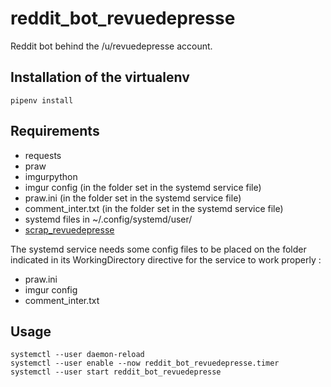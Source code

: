 # reddit_bot_revuedepresse

Reddit bot behind the /u/revuedepresse account.

## Installation of the virtualenv

```
pipenv install
```

## Requirements

- requests
- praw
- imgurpython
- imgur config (in the folder set in the systemd service file)
- praw.ini (in the folder set in the systemd service file)
- comment_inter.txt (in the folder set in the systemd service file)
- systemd files in ~/.config/systemd/user/
- [scrap_revuedepresse](https://github.com/dbeley/scrap_revuedepresse)

The systemd service needs some config files to be placed on the folder indicated in its WorkingDirectory directive for the service to work properly :

- praw.ini
- imgur config
- comment_inter.txt


## Usage

```
systemctl --user daemon-reload
systemctl --user enable --now reddit_bot_revuedepresse.timer
systemctl --user start reddit_bot_revuedepresse
```
